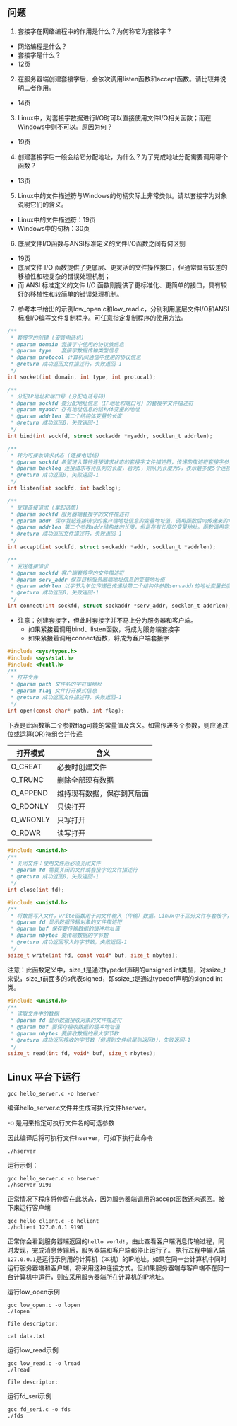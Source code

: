 ## 问题

1. 套接字在网络编程中的作用是什么？为何称它为套接字？
  * 网络编程是什么？
  * 套接字是什么？
  * 12页
2. 在服务器端创建套接字后，会依次调用listen函数和accept函数。请比较并说明二者作用。
  * 14页
3. Linux中，对套接字数据进行I/O时可以直接使用文件I/O相关函数；而在Windows中则不可以。原因为何？
  * 19页
4. 创建套接字后一般会给它分配地址，为什么？为了完成地址分配需要调用哪个函数？
  * 13页
5. Linux中的文件描述符与Windows的句柄实际上非常类似。请以套接字为对象说明它们的含义。
  * Linux中的文件描述符：19页
  * Windows中的句柄：30页
6. 底层文件I/O函数与ANSI标准定义的文件I/O函数之间有何区别
  * 19页
  * 底层文件 I/O 函数提供了更底层、更灵活的文件操作接口，但通常具有较差的移植性和较复杂的错误处理机制；
  * 而 ANSI 标准定义的文件 I/O 函数则提供了更标准化、更简单的接口，具有较好的移植性和较简单的错误处理机制。
7. 参考本书给出的示例low_open.c和low_read.c，分别利用底层文件I/O和ANSI标准I/O编写文件复制程序。可任意指定复制程序的使用方法。

```c
/**
 * 套接字的创建 (安装电话机)
 * @param domain 套接字中使用的协议族信息
 * @param type   套接字数据传输类型信息
 * @param protocol 计算机间通信中使用的协议信息
 * @return 成功返回文件描述符，失败返回-1
 */
int socket(int domain, int type, int protocal);

/**
 * 分配IP地址和端口号 (分配电话号码)
 * @param sockfd 要分配地址信息（IP地址和端口号）的套接字文件描述符
 * @param myaddr 存有地址信息的结构体变量的地址
 * @param addrlen 第二个结构体变量的长度
 * @return 成功返回0，失败返回-1
 */
int bind(int sockfd, struct sockaddr *myaddr, socklen_t addrlen);

/**
 * 转为可接收请求状态 (连接电话线)
 * @param sockfd 希望进入等待连接请求状态的套接字文件描述符，传递的描述符套接字参数成为服务器端套接字（监听套接字）
 * @param backlog 连接请求等待队列的长度，若为5，则队列长度为5，表示最多使5个连接请求进入队列
 * @return 成功返回0，失败返回-1
 */
int listen(int sockfd, int backlog);

/**
 * 受理连接请求 (拿起话筒)
 * @param sockfd 服务器端套接字的文件描述符
 * @param addr 保存发起连接请求的客户端地址信息的变量地址值，调用函数后向传递来的地址变量参数填充客户端地址信息
 * @param addrlen 第二个参数addr结构体的长度，但是存有长度的变量地址。函数调用完成后，该变量即被填入客户端地址长度
 * @return 成功返回文件描述符，失败返回-1
 */
int accept(int sockfd, struct sockaddr *addr, socklen_t *addrlen);

/**
 * 发送连接请求
 * @param sockfd 客户端套接字的文件描述符
 * @param serv_addr 保存目标服务器端地址信息的变量地址值
 * @param addrlen 以字节为单位传递已传递给第二个结构体参数servaddr的地址变量长度
 * @return 成功返回0，失败返回-1
 */
int connect(int sockfd, struct sockaddr *serv_addr, socklen_t addrlen);
```

* 注意：创建套接字，但此时套接字并不马上分为服务器和客户端。
  * 如果紧接着调用bind、listen函数，将成为服务端套接字
  * 如果紧接着调用connect函数，将成为客户端套接字

```c
#include <sys/types.h>
#include <sys/stat.h>
#include <fcntl.h>
/**
 * 打开文件
 * @param path 文件名的字符串地址
 * @param flag 文件打开模式信息
 * @return 成功返回文件描述符，失败返回-1
 */
int open(const char* path, int flag);
```

下表是此函数第二个参数flag可能的常量值及含义。如需传递多个参数，则应通过位或运算(OR)符组合并传递

| 打开模式  | 含义           |
| -------- | ------------- |
| O_CREAT  | 必要时创建文件   |
| O_TRUNC  | 删除全部现有数据 |
| O_APPEND | 维持现有数据，保存到其后面 |
| O_RDONLY | 只读打开        |
| O_WRONLY | 只写打开        |
| O_RDWR   | 读写打开        |

```c
#include <unistd.h>
/**
 * 关闭文件：使用文件后必须关闭文件
 * @param fd 需要关闭的文件或套接字的文件描述符
 * @return 成功返回0，失败返回-1
 */
int close(int fd);
```

```c
#include <unistd.h>
/**
 * 将数据写入文件，write函数用于向文件输入（传输）数据。Linux中不区分文件与套接字，因此，通过套接字向其他计算机传递数据时也会用到该函数。
 * @param fd 显示数据传输对象的文件描述符
 * @param buf 保存要传输数据的缓冲地址值
 * @param nbytes 要传输数据的字节数
 * @return 成功返回写入的字节数，失败返回-1
 */
ssize_t write(int fd, const void* buf, size_t nbytes);
```

注意：此函数定义中，size_t是通过typedef声明的unsigned int类型，对ssize_t来说，size_t前面多的s代表signed，即ssize_t是通过typedef声明的signed int类。

```c
#include <unistd.h>
/**
 * 读取文件中的数据
 * @param fd 显示数据接收对象的文件描述符
 * @param buf 要保存接收数据的缓冲地址值
 * @param nbytes 要接收数据的最大字节数
 * @return 成功返回接收的字节数（但遇到文件结尾则返回0），失败返回-1
 */
ssize_t read(int fd, void* buf, size_t nbytes);
```

## Linux 平台下运行

```shell
gcc hello_server.c -o hserver
```

编译hello_server.c文件并生成可执行文件hserver。

-o 是用来指定可执行文件名的可选参数

因此编译后将可执行文件hserver，可如下执行此命令

```shell
./hserver
```

运行示例：

```shell
gcc hello_server.c -o hserver
./hserver 9190
```

正常情况下程序将停留在此状态，因为服务器端调用的accept函数还未返回。接下来运行客户端

```shell
gcc hello_client.c -o hclient
./hclient 127.0.0.1 9190
```

正常你会看到服务器端返回的`hello world!`，由此查看客户端消息传输过程，同时发现，完成消息传输后，服务器端和客户端都停止运行了。
执行过程中输入端`127.0.0.1`是运行示例用的计算机（本机）的IP地址。如果在同一台计算机中同时运行服务器端和客户端，将采用这种连接方式。但如果服务器端与客户端不在同一台计算机中运行，则应采用服务器端所在计算机的IP地址。

运行low_open示例

```shell
gcc low_open.c -o lopen
./lopen

file descriptor: 

cat data.txt
```

运行low_read示例

```shell
gcc low_read.c -o lread
./lread

file descriptor: 
```

运行fd_seri示例

```shell
gcc fd_seri.c -o fds
./fds
```